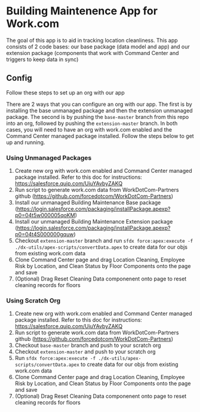 # Building Maintenence App for Work.com

The goal of this app is to aid in tracking location cleanliness. This app consists of 2 code bases: our base package (data model and app) and our extension package (components that work with Command Center and triggers to keep data in sync)

## Config

Follow these steps to set up an org with our app

There are 2 ways that you can configure an org with our app. The first is by installing the base unmanaged package and then the extension unmanaged package. The second is by pushing the `base-master` branch from this repo into an org, followed by pushing the `extension-master` branch. In both cases, you will need to have an org with work.com enabled and the Command Center managed package installed. Follow the steps below to get up and running.

### Using Unmanaged Packages
1) Create new org with work.com enabled and Command Center managed package installed. Refer to this doc for instructions: https://salesforce.quip.com/UiuYAvbyZAKQ
2) Run script to generate work.com data from WorkDotCom-Partners github (https://github.com/forcedotcom/WorkDotCom-Partners)
3) Install our unmanaged Building Maintenance Base package (https://login.salesforce.com/packaging/installPackage.apexp?p0=04t5w000005qoKM)
4) Install our unmanaged Building Maintenance Extension package (https://login.salesforce.com/packaging/installPackage.apexp?p0=04t4S000000gquw)
5) Checkout `extension-master` branch and run `sfdx force:apex:execute -f ./dx-utils/apex-scripts/convertData.apex` to create data for our objs from existing work.com data
6) Clone Command Center page and drag Location Cleaning, Employee Risk by Location, and Clean Status by Floor Components onto the page and save
7) (Optional) Drag Reset Cleaning Data componenent onto page to reset cleaning records for floors

### Using Scratch Org
1) Create new org with work.com enabled and Command Center managed package installed. Refer to this doc for instructions: https://salesforce.quip.com/UiuYAvbyZAKQ
2) Run script to generate work.com data from WorkDotCom-Partners github (https://github.com/forcedotcom/WorkDotCom-Partners)
3) Checkout `base-master` branch and push to your scratch org
4) Checkout `extension-master` and push to your scratch org
5) Run `sfdx force:apex:execute -f ./dx-utils/apex-scripts/convertData.apex` to create data for our objs from existing work.com data
6) Clone Command Center page and drag Location Cleaning, Employee Risk by Location, and Clean Status by Floor Components onto the page and save
7) (Optional) Drag Reset Cleaning Data componenent onto page to reset cleaning records for floors